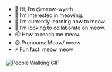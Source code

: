 <ul>
	<li> 👋 Hi, I’m @meow-wyeth </li>
	<li> 👀 I’m interested in meowing. </li>
	<li> 🌱 I’m currently learning how to meow.</li>
	<li> 💞️ I’m looking to collaborate on meow.</li>
	<li> 📫 How to reach me meow. </li>
	<li> 😄 Pronouns: Meow/ meow </li>
	<li> ⚡ Fun fact: meow meow </li>
</ul>
<img src="https://liberalarts.tamu.edu/wp-content/uploads/2021/07/giphy-1.gif" alt="People Walking GIF">
